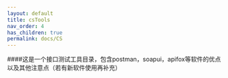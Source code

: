 ```yaml
---
layout: default
title: csTools
nav_order: 4
has_children: true
permalink: docs/CS
---
```



####这是一个接口测试工具目录，包含postman，soapui，apifox等软件的优点以及其他注意点（若有新软件使用再补充）